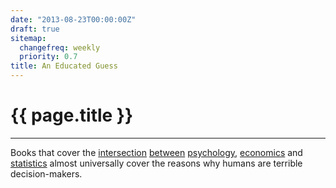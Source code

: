 ```yaml
---
date: "2013-08-23T00:00:00Z"
draft: true
sitemap:
  changefreq: weekly
  priority: 0.7
title: An Educated Guess
---
```


# {{ page.title }}
---------------------------------------


Books that cover the [intersection](http://www.amazon.com/gp/product/0061353248/ref=as_li_ss_tl?ie=UTF8&camp=1789&creative=390957&creativeASIN=0061353248&linkCode=as2&tag=sethrylan-20)
 [between](http://www.amazon.com/gp/product/081297381X/ref=as_li_ss_tl?ie=UTF8&camp=1789&creative=390957&creativeASIN=081297381X&linkCode=as2&tag=sethrylan-20) [psychology](http://www.amazon.com/gp/product/0070504776/ref=as_li_ss_tl?ie=UTF8&camp=1789&creative=390957&creativeASIN=0070504776&linkCode=as2&tag=sethrylan-20), [economics](http://www.amazon.com/gp/product/0809045990/ref=as_li_ss_tl?ie=UTF8&camp=1789&creative=390957&creativeASIN=0809045990&linkCode=as2&tag=sethrylan-20) and [statistics](http://www.amazon.com/gp/product/159420411X/ref=as_li_ss_tl?ie=UTF8&camp=1789&creative=390957&creativeASIN=159420411X&linkCode=as2&tag=sethrylan-20) almost universally cover the reasons why humans are terrible decision-makers.
 